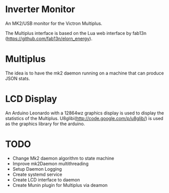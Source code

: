 Inverter Monitor
=================
An MK2/USB monitor for the Victron Multiplus.

The Multiplus interface is based on the Lua web interface by fab13n (https://github.com/fab13n/elorn_energy).

Multiplus
=========
The idea is to have the mk2 daemon running on a machine that can produce JSON stats.

LCD Display
==========
An Arduino Leonardo with a 12864wz graphics display is used to display the statistics of the Multiplus. U8glibi(http://code.google.com/p/u8glib/) is used as the graphics library for the arduino.

TODO
====

* Change Mk2 daemon algorithm to state machine
* Improve mk2Daemon multithreading
* Setup Daemon Logging
* Create systemd service
* Create LCD interface to daemon
* Create Munin plugin for Multiplus via deamon

 
